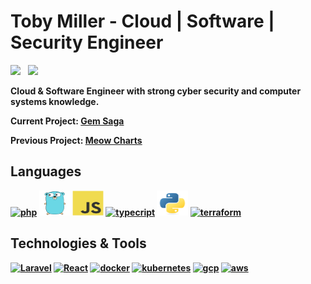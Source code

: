 # Toby Miller - Cloud | Software | Security Engineer

<a target="_blank" href="https://www.linkedin.com/in/toby-miller-4b3736137/"><img src="https://img.shields.io/badge/LinkedIn-0077B5?style=for-the-badge&logo=linkedin&logoColor=white" /></a> &nbsp; <img src="https://img.shields.io/github/stars/BagelHole?style=social">

<b> Cloud & Software Engineer with strong cyber security and computer systems knowledge.

<b> Current Project: <a target="_blank" href="https://www.gemsaga.com/">Gem Saga</a>

<b> Previous Project: <a target="_blank" href="https://www.meowcharts.com/">Meow Charts</a>

## Languages 
<p>
<a href="https://www.php.net/" target="_blank"> <img src="https://upload.wikimedia.org/wikipedia/commons/thumb/2/27/PHP-logo.svg/640px-PHP-logo.svg.png" alt="php" width="50" height="40"/></a> 
<a href="https://go.dev/" target="_blank"> <img src="https://raw.githubusercontent.com/devicons/devicon/master/icons/go/go-original.svg" alt="Go" width="50" height="40"/></a> 
<a href="https://developer.mozilla.org/en-US/docs/Web/JavaScript" target="_blank"> <img src="https://raw.githubusercontent.com/devicons/devicon/master/icons/javascript/javascript-original.svg" alt="javascript" width="50" height="40"/></a> 
<a href="https://www.typescriptlang.org/" target="_blank"> <img src="https://cdn.jsdelivr.net/gh/devicons/devicon/icons/typescript/typescript-original.svg" alt="typecript" width="50" height="40"/></a> 
<a href="https://www.python.org" target="_blank"> <img src="https://raw.githubusercontent.com/devicons/devicon/master/icons/python/python-original.svg" alt="python" width="50" height="40"/></a> 
<a href="https://www.terraform.io/" target="_blank"> <img src="https://www.vectorlogo.zone/logos/terraformio/terraformio-icon.svg" alt="terraform" width="50" height="40"/></a> 
</p>

## Technologies & Tools
<p> 
<a href="https://laravel.com/" target="_blank"> <img src="https://upload.wikimedia.org/wikipedia/commons/thumb/9/9a/Laravel.svg/1200px-Laravel.svg.png" alt="Laravel" width="50" height="40"/></a> 
<a href="https://reactjs.org/" target="_blank"> <img src="https://cdn.jsdelivr.net/gh/devicons/devicon/icons/react/react-original-wordmark.svg" alt="React" width="50" height="40"/></a> 
<a href="https://www.docker.com/" target="_blank"> <img src="https://cdn.jsdelivr.net/gh/devicons/devicon/icons/docker/docker-original.svg" alt="docker" width="50" height="40"/></a> 
<a href="https://kubernetes.io" target="_blank"> <img src="https://cdn.jsdelivr.net/gh/devicons/devicon/icons/kubernetes/kubernetes-plain.svg" alt="kubernetes" width="50" height="40"/></a> 
<a href="https://cloud.google.com" target="_blank"> <img src="https://cdn.jsdelivr.net/gh/devicons/devicon/icons/googlecloud/googlecloud-original.svg" alt="gcp" width="50" height="40"/></a>
<a href="https://aws.amazon.com/" target="_blank"> <img src="https://image.pngaaa.com/681/876681-middle.png" alt="aws" width="50" height="40"/></a>
</p>
